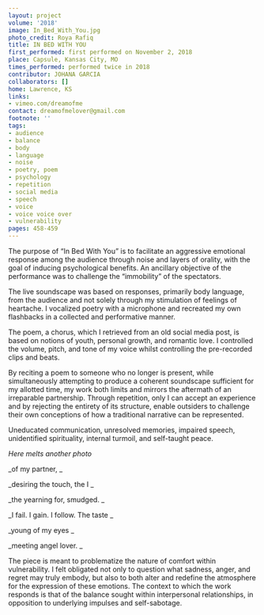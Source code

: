 ```yaml
---
layout: project
volume: '2018'
image: In_Bed_With_You.jpg
photo_credit: Roya Rafiq
title: IN BED WITH YOU
first_performed: first performed on November 2, 2018
place: Capsule, Kansas City, MO
times_performed: performed twice in 2018
contributor: JOHANA GARCIA
collaborators: []
home: Lawrence, KS
links:
- vimeo.com/dreamofme
contact: dreamofmelover@gmail.com
footnote: ''
tags:
- audience
- balance
- body
- language
- noise
- poetry, poem
- psychology
- repetition
- social media
- speech
- voice
- voice voice over
- vulnerability
pages: 458-459
---
```




The purpose of “In Bed With You” is to facilitate an aggressive emotional response among the audience through noise and layers of orality, with the goal of inducing psychological benefits. An ancillary objective of the performance was to challenge the “immobility” of the spectators.

The live soundscape was based on responses, primarily body language, from the audience and not solely through my stimulation of feelings of heartache. I vocalized poetry with a microphone and recreated my own flashbacks in a collected and performative manner.

The poem, a chorus, which I retrieved from an old social media post, is based on notions of youth, personal growth, and romantic love. I controlled the volume, pitch, and tone of my voice whilst controlling the pre-recorded clips and beats.

By reciting a poem to someone who no longer is present, while simultaneously attempting to produce a coherent soundscape sufficient for my allotted time, my work both limits and mirrors the aftermath of an irreparable partnership. Through repetition, only I can accept an experience and by rejecting the entirety of its structure, enable outsiders to challenge their own conceptions of how a traditional narrative can be represented.

Uneducated communication, unresolved memories, impaired speech, unidentified spirituality, internal turmoil, and self-taught peace.

_Here melts another photo_

_of my partner, _

_desiring the touch, the I _

_the yearning for, smudged. _

_I fail. I gain. I follow. The taste _

_young of my eyes _

_meeting angel lover. _

The piece is meant to problematize the nature of comfort within vulnerability. I felt obligated not only to question what sadness, anger, and regret may truly embody, but also to both alter and redefine the atmosphere for the expression of these emotions. The context to which the work responds is that of the balance sought within interpersonal relationships, in opposition to underlying impulses and self-sabotage.
